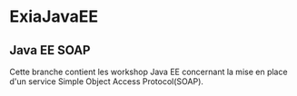 # ExiaJavaEE
## Java EE SOAP
Cette branche contient les workshop Java EE concernant la mise en place d'un service
Simple Object Access Protocol(SOAP).
